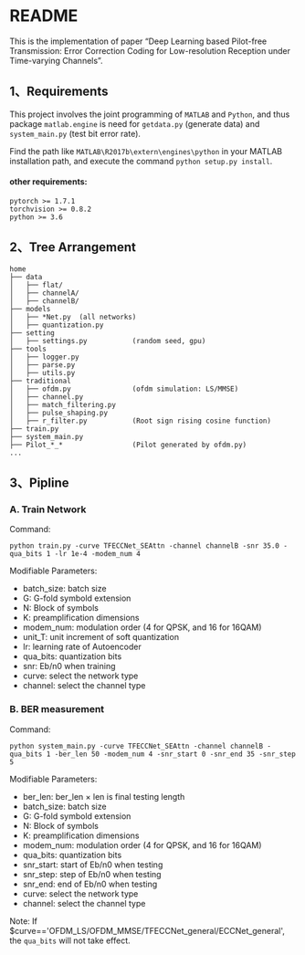 # README
This is the implementation of paper “Deep Learning based Pilot-free Transmission: Error Correction Coding for Low-resolution Reception under Time-varying Channels”.

## 1、Requirements
This project involves the joint programming of `MATLAB` and `Python`, and thus package `matlab.engine` is need for
`getdata.py` (generate data) and `system_main.py` (test bit error rate).

Find the path like `MATLAB\R2017b\extern\engines\python` in your MATLAB installation path, and execute the command `python setup.py install`.

#### **other requirements**:
```
pytorch >= 1.7.1
torchvision >= 0.8.2
python >= 3.6
```

## 2、Tree Arrangement
``` 
home
├── data
│   ├── flat/
│   ├── channelA/
│   ├── channelB/
├── models 
│   ├── *Net.py  (all networks) 
│   ├── quantization.py
├── setting 
│   ├── settings.py           (random seed, gpu)
├── tools
│   ├── logger.py
│   ├── parse.py
│   ├── utils.py
├── traditional
│   ├── ofdm.py               (ofdm simulation: LS/MMSE)
│   ├── channel.py
│   ├── match_filtering.py
│   ├── pulse_shaping.py
│   ├── r_filter.py           (Root sign rising cosine function)
├── train.py
├── system_main.py
├── Pilot_*_*                 (Pilot generated by ofdm.py)
...
```

## 3、Pipline
### A. Train Network

Command:
```
python train.py -curve TFECCNet_SEAttn -channel channelB -snr 35.0 -qua_bits 1 -lr 1e-4 -modem_num 4
```

Modifiable Parameters:
* batch_size: batch size
* G: G-fold symbold extension
* N: Block of symbols
* K: preamplification dimensions
* modem_num: modulation order (4 for QPSK, and 16 for 16QAM)
* unit_T: unit increment of soft quantization
* lr: learning rate of Autoencoder
* qua_bits: quantization bits
* snr: Eb/n0 when training
* curve: select the network type
* channel: select the channel type

### B. BER measurement
Command:
```
python system_main.py -curve TFECCNet_SEAttn -channel channelB -qua_bits 1 -ber_len 50 -modem_num 4 -snr_start 0 -snr_end 35 -snr_step 5
```

Modifiable Parameters:
* ber_len: ber_len × len is final testing length
* batch_size: batch size
* G: G-fold symbold extension
* N: Block of symbols
* K: preamplification dimensions
* modem_num: modulation order (4 for QPSK, and 16 for 16QAM)
* qua_bits: quantization bits
* snr_start: start of Eb/n0 when testing
* snr_step: step of Eb/n0 when testing
* snr_end: end of Eb/n0 when testing
* curve: select the network type
* channel: select the channel type

Note: If $curve=='OFDM_LS/OFDM_MMSE/TFECCNet_general/ECCNet_general', the `qua_bits` will not take effect.